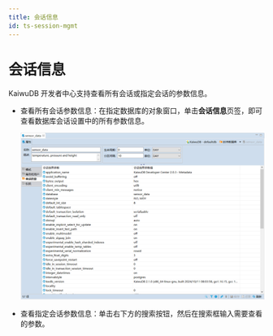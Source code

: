 ```yaml
---
title: 会话信息
id: ts-session-mgmt
---
```


# 会话信息

KaiwuDB 开发者中心支持查看所有会话或指定会话的参数信息。

- 查看所有会话参数信息：在指定数据库的对象窗口，单击**会话信息**页签，即可查看数据库会话设置中的所有参数信息。

  ![](../../static/kdc/ts-session.png)

- 查看指定会话参数信息：单击右下方的搜索按钮，然后在搜索框输入需要查看的参数。
